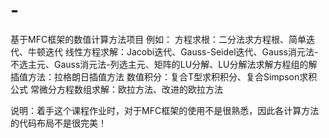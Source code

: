 # -
基于MFC框架的数值计算方法项目
例如：
  方程求根：二分法求方程根、简单迭代、牛顿迭代
  线性方程求解：Jacobi迭代、Gauss-Seidel迭代、Gauss消元法-不选主元、Gauss消元法-列选主元、矩阵的LU分解、LU分解法求解方程组的解
  插值方法：拉格朗日插值方法
  数值积分：复合T型求积积分、复合Simpson求积公式
  常微分方程数组求解：欧拉方法、改进的欧拉方法
  

说明：着手这个课程作业时，对于MFC框架的使用不是很熟悉，因此各计算方法的代码布局不是很完美！
